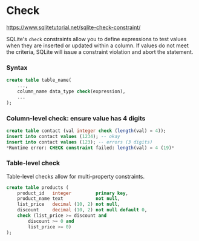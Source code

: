 # Check

https://www.sqlitetutorial.net/sqlite-check-constraint/

SQLite's `check` constraints allow you to define expressions to test values when they are inserted or updated within a column. If values do not meet the criteria, SQLite will issue a constraint violation and abort the statement.

### Syntax

```sql
create table table_name(
    ...,
    column_name data_type check(expression),
    ...
);
```

### Column-level check: ensure value has 4 digits
```sql
create table contact (val integer check (length(val) = 4));
insert into contact values (1234); -- okay
insert into contact values (123); -- errors (3 digits)
*Runtime error: CHECK constraint failed: length(val) = 4 (19)*
```

### Table-level check
Table-level checks allow for multi-property constraints.

```sql
create table products (
    product_id   integer         primary key,
    product_name text            not null,
    list_price   decimal (10, 2) not null,
    discount     decimal (10, 2) not null default 0,
    check (list_price >= discount and 
        discount >= 0 and 
        list_price >= 0) 
);
```

